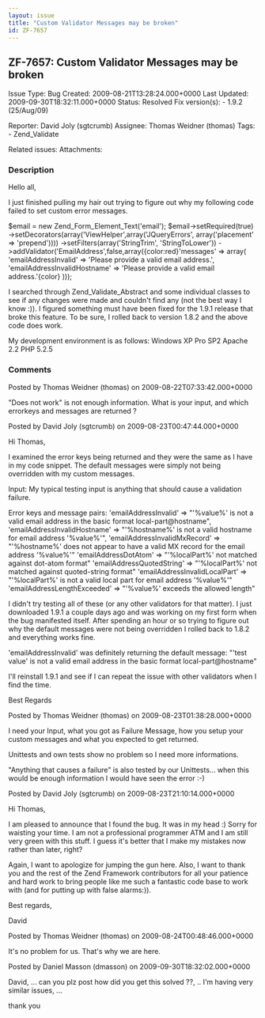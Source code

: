```yaml
---
layout: issue
title: "Custom Validator Messages may be broken"
id: ZF-7657
---
```


ZF-7657: Custom Validator Messages may be broken
------------------------------------------------

 Issue Type: Bug Created: 2009-08-21T13:28:24.000+0000 Last Updated: 2009-09-30T18:32:11.000+0000 Status: Resolved Fix version(s): - 1.9.2 (25/Aug/09)
 
 Reporter:  David Joly (sgtcrumb)  Assignee:  Thomas Weidner (thomas)  Tags: - Zend\_Validate
 
 Related issues: 
 Attachments: 
### Description

Hello all,

I just finished pulling my hair out trying to figure out why my following code failed to set custom error messages.

$email = new Zend\_Form\_Element\_Text('email'); $email->setRequired(true) ->setDecorators(array('ViewHelper',array('JQueryErrors', array('placement' => 'prepend')))) ->setFilters(array('StringTrim', 'StringToLower')) ->addValidator('EmailAddress',false,array({color:red}'messages' => array( 'emailAddressInvalid' => 'Please provide a valid email address.', 'emailAddressInvalidHostname' => 'Please provide a valid email address.'{color} )));

I searched through Zend\_Validate\_Abstract and some individual classes to see if any changes were made and couldn't find any (not the best way I know :)). I figured something must have been fixed for the 1.9.1 release that broke this feature. To be sure, I rolled back to version 1.8.2 and the above code does work.

My development environment is as follows: Windows XP Pro SP2 Apache 2.2 PHP 5.2.5

 

 

### Comments

Posted by Thomas Weidner (thomas) on 2009-08-22T07:33:42.000+0000

"Does not work" is not enough information. What is your input, and which errorkeys and messages are returned ?

 

 

Posted by David Joly (sgtcrumb) on 2009-08-23T00:47:44.000+0000

Hi Thomas,

I examined the error keys being returned and they were the same as I have in my code snippet. The default messages were simply not being overridden with my custom messages.

Input: My typical testing input is anything that should cause a validation failure.

Error keys and message pairs: 'emailAddressInvalid' => "'%value%' is not a valid email address in the basic format local-part@hostname", 'emailAddressInvalidHostname' => "'%hostname%' is not a valid hostname for email address '%value%'", 'emailAddressInvalidMxRecord' => "'%hostname%' does not appear to have a valid MX record for the email address '%value%'" 'emailAddressDotAtom' => "'%localPart%' not matched against dot-atom format" 'emailAddressQuotedString' => "'%localPart%' not matched against quoted-string format" 'emailAddressInvalidLocalPart' => "'%localPart%' is not a valid local part for email address '%value%'" 'emailAddressLengthExceeded' => "'%value%' exceeds the allowed length"

I didn't try testing all of these (or any other validators for that matter). I just downloaded 1.9.1 a couple days ago and was working on my first form when the bug manifested itself. After spending an hour or so trying to figure out why the default messages were not being overridden I rolled back to 1.8.2 and everything works fine.

'emailAddressInvalid' was definitely returning the default message: "'test value' is not a valid email address in the basic format local-part@hostname"

I'll reinstall 1.9.1 and see if I can repeat the issue with other validators when I find the time.

Best Regards

 

 

Posted by Thomas Weidner (thomas) on 2009-08-23T01:38:28.000+0000

I need your Input, what you got as Failure Message, how you setup your custom messages and what you expected to get returned.

Unittests and own tests show no problem so I need more informations.

"Anything that causes a failure" is also tested by our Unittests... when this would be enough information I would have seen the error :-)

 

 

Posted by David Joly (sgtcrumb) on 2009-08-23T21:10:14.000+0000

Hi Thomas,

I am pleased to announce that I found the bug. It was in my head :) Sorry for waisting your time. I am not a professional programmer ATM and I am still very green with this stuff. I guess it's better that I make my mistakes now rather than later, right?

Again, I want to apologize for jumping the gun here. Also, I want to thank you and the rest of the Zend Framework contributors for all your patience and hard work to bring people like me such a fantastic code base to work with (and for putting up with false alarms:)).

Best regards,

David

 

 

Posted by Thomas Weidner (thomas) on 2009-08-24T00:48:46.000+0000

It's no problem for us. That's why we are here.

 

 

Posted by Daniel Masson (dmasson) on 2009-09-30T18:32:02.000+0000

David, ... can you plz post how did you get this solved ??, .. I'm having very similar issues, ...

thank you

 

 